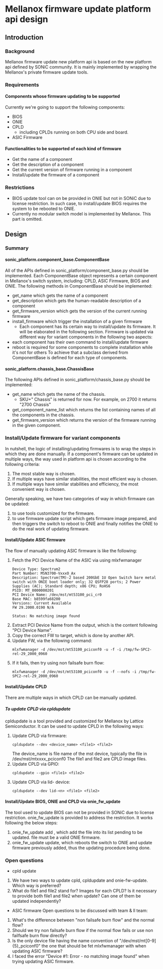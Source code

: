 # Mellanox firmware update platform api design
## Introduction
### Background
Mellanox firmware update new platform api is based on the new platform api defined by SONiC community. It is mainly implemented by wrapping the Mellanox's private firmware update tools.
### Requirements
#### Components whose firmware updating to be supported
Currently we're going to support the following components:
- BIOS
- ONIE
- CPLD
  - including CPLDs running on both CPU side and board.
- ASIC Firmware
#### Functionalities to be supported of each kind of firmware
- Get the name of a component
- Get the description of a component
- Get the current version of firmware running in a component
- Install/update the firmware of a component
### Restrictions
- BIOS update tool can on be provided in ONIE but not in SONiC due to license restriction. In such case, to install/update BIOS requires the system to be rebooted to ONIE.
- Currently no modular switch model is implemented by Mellanox. This part is omitted. 
## Design
### Summary
#### sonic_platform.component_base.ComponentBase
All of the APIs defined in sonic_platform/component_base.py should be implemented. Each ComponentBase object represents a certain component in Mellanox's switch system, including: CPLD, ASIC Firmware, BIOS and ONIE.
The following methods in ComponentBase should be implemented:
- get_name which gets the name of a component
- get_description which gets the human-readable description of a component
- get_firmware_version which gets the version of the current running firmware
- install_firmware which trigger the installation of a given firmware
  - Each component has its certain way to install/update its firmware. It will be elaborated in the following section.
Firmware is updated via different way for variant components in the following two aspects:
- each component has their own command to install/update firmware
- reboot is required for some components to complete installation while it's not for others
To achieve that a subclass derived from ComponentBase is defined for each type of components.
#### sonic_platform.chassis_base.ChassisBase
The following APIs defined in sonic_platform/chassis_base.py should be implemented:
- get_name which gets the name of the chassis.
  - SKU+" Chassis" is returned for now. For example, on 2700 it returns "2700 Chassis"
- get_component_name_list which returns the list containing names of all the components in the chassis.
- get_firmware_version which returns the version of the firmware running in the given component.
### Install/Update firmware for variant components
In nutshell, the logic of installing/updating firmwares is to wrap the steps in which they are done manually.
If a component's firmware can be updated in multiple ways, the way used in platform api is chosen according to the following criteria:
1. The most stable way is chosen.
2. If multiple ways have similar stabilities, the most efficient way is chosen.
3. If multiple ways have similar stabilities and efficiency, the most convenient way is chosen.

Generally speaking, we have two categories of way in which firmware can be updated:
1. to use tools customized for the firmware.
2. to use firmware update script which gets firmware image prepared, and then triggers the switch to reboot to ONIE and finally notifies the ONIE to do the real work of updating firmware.

#### Install/Update ASIC firmware
The flow of manually updating ASIC firmware is like the following:

1. Fetch the PCI Device Name of the ASIC via using mlxfwmanager
    ```
    Device Type: Spectrum2
    Part Number: MSN3700-VxxxO_Ax
    Description: Spectrum(TM)-2 based 200GbE 1U Open Switch bare metal switch with ONIE boot loader only; 32 QSFP28 ports; 2 Power Supplies (AC); Standard depth; x86 CPU; RoHS6
    PSID: MT_0000000201
    PCI Device Name: /dev/mst/mt53100_pci_cr0
    Base MAC: b8599fa68200
    Versions: Current Available
    FW 29.2000.0190 N/A

    Status: No matching image found
    ```
2. Extract PCI Device Name from the output, which is the content following "PCI Device Name".
3. Copy the correct FW to target, which is done by another API.
4. Update FW, via the following command:
    ```
    mlxfwmanager -d /dev/mst/mt53100_pciconf0 -u -f -i /tmp/fw-SPC2-rel-29_2000_0960
    ```
5. If it fails, then try using non failsafe burn flow:
    ```
    mlxfwmanager -d /dev/mst/mt53100_pciconf0 -u -f --nofs -i /tmp/fw-SPC2-rel-29_2000_0960
    ```

#### Install/Update CPLD
There are multiple ways in which CPLD can be manually updated.
##### To update CPLD via cpldupdate
cpldupdate is a tool provided and customized for Mellanox by Lattice Semiconductor. It can be used to update CPLD in the following ways:

1. Update CPLD via firmware:
    ```
    cpldupdate --dev <device_name> <file1> <file2>
    ```
    The device_name is file name of the mst device, typically the file in /dev/mst/mtxxxx_pciconf0
    The file1 and file2 are CPLD image files.
2. Update CPLD via GPIO:
    ```
    cpldupdate --gpio <file1> <file2>
    ```
3. Update CPLD via lid-<n> device:
    ```
    cpldupdate --dev lid-<n> <file1> <file2>
    ```

#### Install/Update BIOS, ONIE and CPLD via onie_fw_update
The tool used to update BIOS can not be provided in SONiC due to license restriction. onie_fw_update is provided to address the restriction. It works following the below steps:
1. onie_fw_update add <file>, which add the file into its list pending to be updated. file must be a valid ONIE firmware.
2. onie_fw_update update, which reboots the switch to ONIE and update firmware previously added, thus the updating procedure being done.

### Open questions
- cpld update
1. We have two ways to update cpld, cpldupdate and onie-fw-update. Which way is preferred?
2. What do file1 and file2 stand for? Images for each CPLD? Is it necessary to provide both file1 and file2 when update? Can one of them be updated independently?

- ASIC firmware
Open questions to be discussed with team & ll team:
1. What's the difference between "non failsafe burn flow" and the normal flow?
2. Should we try non failsafe burn flow if the normal flow fails or use non failfsafe burn flow directly?
3. Is the only device file having the name convention of "/dev/mst/mt[0-9]{5}_pciconf0" the one that should be fet mlxfwmanager with when updating ASIC firmware?
4. I faced the error "Device #1: Error - no matching image found" when trying updating ASIC firmware.

